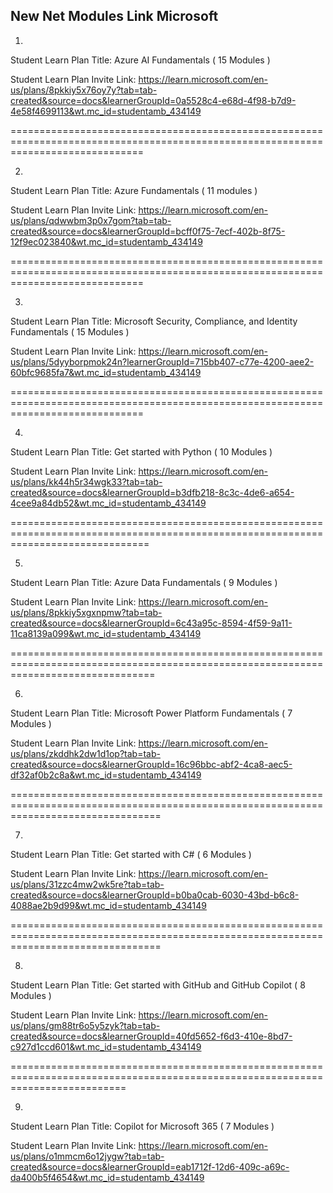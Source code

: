 New Net Modules Link Microsoft 
-------------------------------

1.
Student Learn Plan Title: Azure AI Fundamentals ( 15 Modules )

Student Learn Plan Invite Link: https://learn.microsoft.com/en-us/plans/8pkkiy5x76oy7y?tab=tab-created&source=docs&learnerGroupId=0a5528c4-e68d-4f98-b7d9-4e58f4699113&wt.mc_id=studentamb_434149


===================================================================================================================================

2.
Student Learn Plan Title: Azure Fundamentals ( 11 modules )

Student Learn Plan Invite Link:  https://learn.microsoft.com/en-us/plans/qdwwbm3p0x7gom?tab=tab-created&source=docs&learnerGroupId=bcff0f75-7ecf-402b-8f75-12f9ec023840&wt.mc_id=studentamb_434149


===================================================================================================================================

3.
Student Learn Plan Title: Microsoft Security, Compliance, and Identity Fundamentals ( 15 Modules )

Student Learn Plan Invite Link:  https://learn.microsoft.com/en-us/plans/5dyyborpmok24n?learnerGroupId=715bb407-c77e-4200-aee2-60bfc9685fa7&wt.mc_id=studentamb_434149


===================================================================================================================================

4.
Student Learn Plan Title: Get started with Python ( 10 Modules )

Student Learn Plan Invite Link:  https://learn.microsoft.com/en-us/plans/kk44h5r34wgk33?tab=tab-created&source=docs&learnerGroupId=b3dfb218-8c3c-4de6-a654-4cee9a84db52&wt.mc_id=studentamb_434149


====================================================================================================================================


5.
Student Learn Plan Title: Azure Data Fundamentals ( 9 Modules )

Student Learn Plan Invite Link:  https://learn.microsoft.com/en-us/plans/8pkkiy5xgxnpmw?tab=tab-created&source=docs&learnerGroupId=6c43a95c-8594-4f59-9a11-11ca8139a099&wt.mc_id=studentamb_434149


=====================================================================================================================================

6.
Student Learn Plan Title: Microsoft Power Platform Fundamentals ( 7 Modules )

Student Learn Plan Invite Link:  https://learn.microsoft.com/en-us/plans/zkddhk2dw1d1op?tab=tab-created&source=docs&learnerGroupId=16c96bbc-abf2-4ca8-aec5-df32af0b2c8a&wt.mc_id=studentamb_434149


======================================================================================================================================

7.
Student Learn Plan Title: Get started with C# ( 6 Modules )

Student Learn Plan Invite Link:  https://learn.microsoft.com/en-us/plans/31zzc4mw2wk5re?tab=tab-created&source=docs&learnerGroupId=b0ba0cab-6030-43bd-b6c8-4088ae2b9d99&wt.mc_id=studentamb_434149


======================================================================================================================================

8.
Student Learn Plan Title: Get started with GitHub and GitHub Copilot ( 8 Modules )

Student Learn Plan Invite Link:  https://learn.microsoft.com/en-us/plans/gm88tr6o5y5zyk?tab=tab-created&source=docs&learnerGroupId=40fd5652-f6d3-410e-8bd7-c927d1ccd601&wt.mc_id=studentamb_434149


================================================================================================================================

9.
Student Learn Plan Title: Copilot for Microsoft 365 ( 7 Modules )

Student Learn Plan Invite Link:  https://learn.microsoft.com/en-us/plans/o1mmcm6o12jygw?tab=tab-created&source=docs&learnerGroupId=eab1712f-12d6-409c-a69c-da400b5f4654&wt.mc_id=studentamb_434149